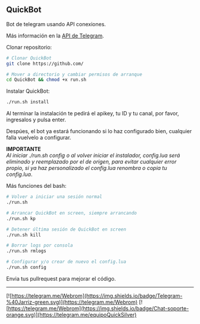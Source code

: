 QuickBot
-------------------------
Bot de telegram usando API conexiones.

Más información en la [API de Telegram](https://core.telegram.org/bots/api).


Clonar repositorio:

```bash
# Clonar QuickBot
git clone https://github.com/
```
```bash
# Mover a directorio y cambiar permisos de arranque
cd QuickBot && chmod +x run.sh
```
Instalar QuickBot: 

```bash
./run.sh install
```

Al terminar la instalación te pedirá el apikey, tu ID y tu canal, por favor, ingresalos y pulsa enter.

Despúes, el bot ya estará funcionando si lo haz configurado bien, cualquier falla vuelvelo a configurar.


**IMPORTANTE**    
_Al iniciar ./run.sh config o al volver iniciar el instalador, config.lua será eliminado y reemplazado por el de origen, para evitar cualquier error propio, si ya haz personalizado el config.lua renombra o copia tu config.lua_.



Más funciones del bash:

```bash
# Volver a iniciar una sesión normal
./run.sh

# Arrancar QuickBot en screen, siempre arrancando
./run.sh kp

# Detener última sesión de QuickBot en screen
./run.sh kill

# Borrar logs por consola
./run.sh rmlogs

# Configurar y/o crear de nuevo el config.lua
./run.sh config

```




Envia tus pullrequest para mejorar el código.




--------------------
[![https://telegram.me/Webrom](https://img.shields.io/badge/Telegram-%40Jarriz-green.svg)](https://telegram.me/Webrom)
[![https://telegram.me/Webrom](https://img.shields.io/badge/Chat-soporte-orange.svg)](https://telegram.me/equipoQuickSilver)
